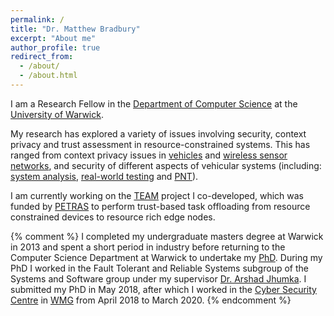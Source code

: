```yaml
---
permalink: /
title: "Dr. Matthew Bradbury"
excerpt: "About me"
author_profile: true
redirect_from: 
  - /about/
  - /about.html
---
```


I am a Research Fellow in the [Department of Computer Science](https://warwick.ac.uk/fac/sci/dcs) at the [University of Warwick](https://warwick.ac.uk).

My research has explored a variety of issues involving security, context privacy and trust assessment in resource-constrained systems. This has ranged from context privacy issues in [vehicles](https://github.com/MBradbury/publications/raw/master/papers/Access2020.pdf) and [wireless sensor networks](/projects/project-1-PhD/), and security of different aspects of vehicular systems (including: [system analysis](/projects/project-2-CAPRI), [real-world testing](/projects/project-3-IoT-TRaM) and [PNT](/projects/project-5-PNT)).

I am currently working on the [TEAM](/projects/project-6-TEAM) project I co-developed, which was funded by [PETRAS](https://petras-iot.org) to perform trust-based task offloading from resource constrained devices to resource rich edge nodes.

{% comment %}
I completed my undergraduate masters degree at Warwick in 2013 and spent a short period in industry before returning to the Computer Science Department at Warwick to undertake my [PhD](/projects/project-1-PhD/). During my PhD I worked in the Fault Tolerant and Reliable Systems subgroup of the Systems and Software group under my supervisor [Dr. Arshad Jhumka](http://www2.warwick.ac.uk/fac/sci/dcs/people/Arshad_Jhumka). I submitted my PhD in May 2018, after which I worked in the [Cyber Security Centre](https://warwick.ac.uk/fac/sci/wmg/research/csc) in [WMG](https://warwick.ac.uk/fac/sci/wmg) from April 2018 to March 2020.
{% endcomment %}
